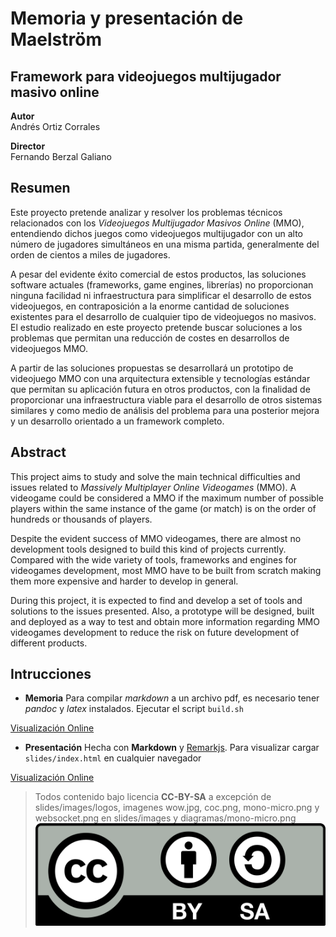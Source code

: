 Memoria y presentación de Maelström
================================

## Framework para videojuegos multijugador masivo online

**Autor**    
Andrés Ortiz Corrales

**Director**   
Fernando Berzal Galiano

## Resumen
Este proyecto pretende analizar y resolver los problemas técnicos relacionados con los _Videojuegos Multijugador Masivos Online_ (MMO), entendiendo dichos juegos como videojuegos multijugador con un alto número de jugadores simultáneos en una misma partida, generalmente del orden de cientos a miles de jugadores.

A pesar del evidente éxito comercial de estos productos, las soluciones software actuales (frameworks, game engines, librerías) no proporcionan ninguna facilidad ni infraestructura para simplificar el desarrollo de estos videojuegos, en contraposición a la enorme cantidad de soluciones existentes para el desarrollo de cualquier tipo de videojuegos no masivos. El estudio realizado en este proyecto pretende buscar soluciones a los problemas que permitan una reducción de costes en desarrollos de videojuegos MMO.

A partir de las soluciones propuestas se desarrollará un prototipo de videojuego MMO con una arquitectura extensible y tecnologías estándar que permitan su aplicación futura en otros productos, con la finalidad de proporcionar una infraestructura viable para el desarrollo de otros sistemas similares y como medio de análisis del problema para una posterior mejora y un desarrollo orientado a un framework completo.


## Abstract
This project aims to study and solve the main technical difficulties and issues related to _Massively Multiplayer Online Videogames_ (MMO). A videogame could be considered a MMO if the maximum number of possible players within the same instance of the game (or match) is on the order of hundreds or thousands of players.

Despite the evident success of MMO videogames, there are almost no development tools designed to build this kind of projects currently. Compared with the wide variety of tools, frameworks and engines for videogames development, most MMO have to be built from scratch making them more expensive and harder to develop in general.

During this project, it is expected to find and develop a set of tools and solutions to the issues presented. Also, a prototype will be designed, built and deployed as a way to test and obtain more information regarding MMO videogames development to reduce the risk on future development of different products.


## Intrucciones

* **Memoria**
Para compilar _markdown_ a un archivo pdf, es necesario tener _pandoc_ y _latex_ instalados. Ejecutar el script `build.sh`

[Visualización Online](https://cdn.rawgit.com/demiurgosoft/maelstrom/master/memoria/memoria.pdf)

* **Presentación**
Hecha con **Markdown** y [Remarkjs](https://github.com/gnab/remark). Para visualizar cargar `slides/index.html` en cualquier navegador

[Visualización Online](https://rawgit.com/demiurgosoft/maelstrom/master/memoria/slides/index.html)



> Todos contenido bajo licencia **CC-BY-SA** a excepción de slides/images/logos, imagenes wow.jpg, coc.png, mono-micro.png y websocket.png en slides/images y diagramas/mono-micro.png
>![](cc-by-sa.png)
